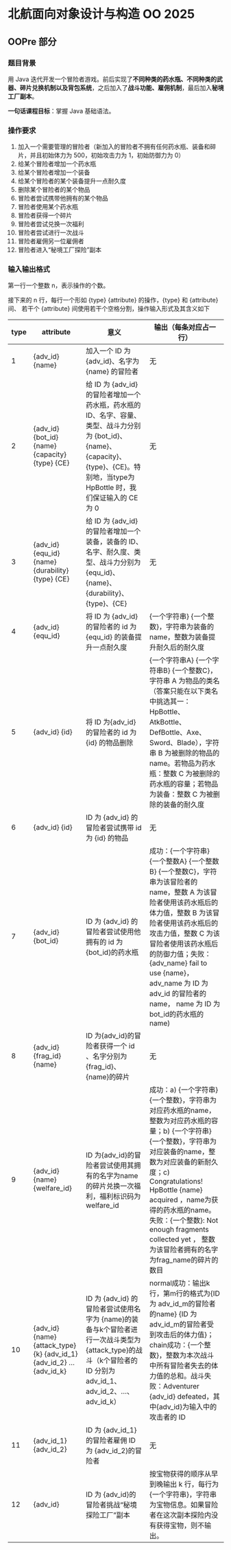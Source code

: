 # 北航面向对象设计与构造 OO 2025

## OOPre 部分

### 题目背景

用 Java 迭代开发一个冒险者游戏。前后实现了**不同种类的药水瓶、不同种类的武器、碎片兑换机制以及背包系统**，之后加入了**战斗功能、雇佣机制**，最后加入**秘境工厂副本**。

**一句话课程目标**：掌握 Java 基础语法。

### 操作要求

1. 加入一个需要管理的冒险者（新加入的冒险者不拥有任何药水瓶、装备和碎片，并且初始体力为 500，初始攻击力为 1，初始防御力为 0）
2. 给某个冒险者增加一个药水瓶
3. 给某个冒险者增加一个装备
4. 给某个冒险者的某个装备提升一点耐久度
5. 删除某个冒险者的某个物品
6. 冒险者尝试携带他拥有的某个物品
7. 冒险者使用某个药水瓶
8. 冒险者获得一个碎片
9. 冒险者尝试兑换一次福利
10. 冒险者尝试进行一次战斗
11. 冒险者雇佣另一位雇佣者
12. 冒险者进入“秘境工厂探险”副本

### 输入输出格式
第一行一个整数 n，表示操作的个数。

接下来的 n 行，每行一个形如 {type} {attribute} 的操作，{type} 和 {attribute} 间、
若干个 {attribute} 间使用若干个空格分割，操作输入形式及其含义如下

|type	|attribute	|意义	|输出（每条对应占一行）|
|-|-|-|-|
|1|	{adv_id} {name}	|加入一个 ID 为 {adv_id}、名字为 {name} 的冒险者	|无|
|2|	{adv_id} {bot_id} {name} {capacity} {type} {CE}	|给 ID 为 {adv_id} 的冒险者增加一个药水瓶，药水瓶的 ID、名字、容量、类型、战斗力分别为 {bot_id}、{name}、{capacity}、{type}、{CE}。特别地，当type为 HpBottle 时，我们保证输入的 CE 为 0|无|
|3|	{adv_id} {equ_id} {name} {durability} {type} {CE}	|给 ID 为 {adv_id} 的冒险者增加一个装备，装备的 ID、名字、耐久度、类型、战斗力分别为 {equ_id}、{name}、{durability}、{type}、{CE}|	无|
|4|	{adv_id} {equ_id}|	将 ID 为 {adv_id} 的冒险者的 id 为 {equ_id} 的装备提升一点耐久度	|{一个字符串} {一个整数}，字符串为装备的 name，整数为装备提升耐久后的耐久度|
|5|	{adv_id} {id}	|将 ID 为{adv_id}的冒险者的 id 为 {id} 的物品删除	|{一个字符串A} {一个字符串B} {一个整数C}，字符串 A 为物品的类名（答案只能在以下类名中挑选其一： HpBottle、AtkBottle、DefBottle、Axe、Sword、Blade），字符串 B 为被删除的物品的name。若物品为药水瓶：整数 C 为被删除的药水瓶的容量；若物品为装备：整数 C 为被删除的装备的耐久度|
|6|	{adv_id} {id}	|ID 为 {adv_id} 的冒险者尝试携带 id 为 {id} 的物品	|无|
|7|	{adv_id} {bot_id}|	ID 为 {adv_id} 的冒险者尝试使用他拥有的 id 为{bot_id}的药水瓶|	成功：{一个字符串} {一个整数A} {一个整数B} {一个整数C}，字符串为该冒险者的 name，整数 A 为该冒险者使用该药水瓶后的体力值，整数 B 为该冒险者使用该药水瓶后的攻击力值，整数 C 为该冒险者使用该药水瓶后的防御力值；失败： {adv_name} fail to use {name}，adv_name 为 ID 为 adv_id 的冒险者的 name， name 为 ID 为 bot_id的药水瓶的 name)|
|8|	{adv_id} {frag_id} {name}|	ID 为{adv_id}的冒险者获得一个 id 、名字分别为{frag_id}、{name}的碎片	|无|
|9|	{adv_id} {name} {welfare_id}	|ID 为{adv_id}的冒险者尝试使用其拥有的名字为name的碎片兑换一次福利，福利标识码为welfare_id	|成功：a) {一个字符串} {一个整数}，字符串为对应药水瓶的name，整数为对应药水瓶的容量；b) {一个字符串} {一个整数}，字符串为对应装备的name，整数为对应装备的新耐久度；c) Congratulations! HpBottle {name} acquired ，name为获得的药水瓶的name。失败：{一个整数}: Not enough fragments collected yet ， 整数为该冒险者拥有的名字为frag_name的碎片的数目|
|10|	{adv_id}  {name} {attack_type} {k} {adv_id_1} {adv_id_2} … {adv_id_k}|	ID 为 {adv_id} 的冒险者尝试使用名字为 {name}的装备与k个冒险者进行一次战斗类型为{attack_type}的战斗（k个冒险者的 ID 分别为 adv_id_1、adv_id_2、…、adv_id_k）|	normal成功：输出k行，第m行的格式为{ID 为 adv_id_m的冒险者的name} {ID 为 adv_id_m的冒险者受到攻击后的体力值}；chain成功：{一个整数}，整数为本次战斗中所有冒险者失去的体力值的总和。战斗失败：Adventurer {adv_id} defeated，其中{adv_id}为输入中的攻击者的 ID|
|11|	{adv_id_1} {adv_id_2}|	ID 为 {adv_id_1}的冒险者雇佣 ID 为 {adv_id_2}的冒险者	|无|
|12|	{adv_id}|	ID 为 {adv_id}的冒险者挑战“秘境探险工厂”副本	|按宝物获得的顺序从早到晚输出 k 行，每行为{一个字符串}，字符串为宝物信息。如果冒险者在这次副本探险内没有获得宝物，则不输出。|
